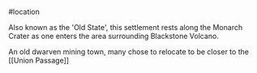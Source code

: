 #location 

Also known as the 'Old State', this settlement rests along the Monarch Crater as one enters the area surrounding Blackstone Volcano. 

An old dwarven mining town, many chose to relocate to be closer to the [[Union Passage]]
